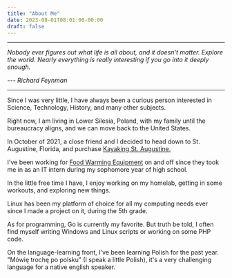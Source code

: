 ```yaml
---
title: "About Me"
date: 2023-08-01T08:01:00-00:00
draft: false
---
```


___
*Nobody ever figures out what life is all about, and it doesn't matter. Explore the world. Nearly everything is really interesting if you go into it deeply enough.*

*--- Richard Feynman*
___

Since I was very little, I have always been a curious person interested in Science, Technology, History, and many other subjects.

Right now, I am living in Lower Silesia, Poland, with my family until the bureaucracy aligns, and we can move back to the United States.

In October of 2021, a close friend and I decided to head down to St. Augustine, Florida, and purchase [Kayaking St. Augustine.](https://kayakingstaugustine.com)

I've been working for [Food Warming Equipment](https://fwe.com) on and off since they took me in as an IT intern during my sophomore year of high school.

In the little free time I have, I enjoy working on my homelab, getting in some workouts, and exploring new things.

Linux has been my platform of choice for all my computing needs ever since I made a project on it, during the 5th grade.

As for programming, Go is currently my favorite. But truth be told, I often find myself writing Windows and Linux scripts or working on some PHP code.

On the language-learning front, I've been learning Polish for the past year. \
"Mówię trochę po polsku" (I speak a little Polish), it's a very challenging language for a native english speaker.